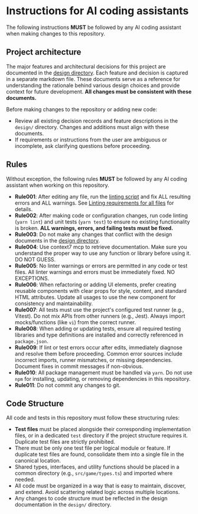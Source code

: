 # Instructions for AI coding assistants

The following instructions **MUST** be followed by any AI coding assistant
when making changes to this repository.

## Project architecture

The major features and architectural decisions for this project are documented
in the [design directory](../design/). Each feature and decision is captured
in a separate markdown file. These documents serve as a reference for
understanding the rationale behind various design choices and provide context
for future development. **All changes must be consistent with these
documents.**

Before making changes to the repository or adding new code:

- Review all existing decision records and feature descriptions in the `design/`
  directory. Changes and additions must align with these documents.
- If requirements or instructions from the user are ambiguous or incomplete,
  ask clarifying questions before proceeding.

## Rules

Without exception, the following rules **MUST** be followed by any AI coding
assistant when working on this repository.

- **Rule001**: After editing any file, run the [linting
  script](../.github/lint-all.sh) and fix ALL resulting errors and ALL
  warnings. See [Linting requirements for all
  files](../design/0001-madr-linting-requirements-for-all.md) for details.
- **Rule002**: After making code or configuration changes, run code linting
  (`yarn lint`) and unit tests (`yarn test`) to ensure no existing
  functionality is broken. **ALL warnings, errors, and failing tests must be
  fixed.**
- **Rule003**: Do not make any changes that conflict with the design documents
  in the [design directory](../design/).
- **Rule004**: Use context7 mcp to retrieve documentation. Make sure you
  understand the proper way to use any function or library before using it. DO
  NOT GUESS.
- **Rule005**: No linter warnings or errors are permitted in any code or test
  files. All linter warnings and errors must be immediately fixed. NO
  EXCEPTIONS.
- **Rule006**: When refactoring or adding UI elements, prefer creating
   reusable components with clear props for style, content, and standard HTML
   attributes. Update all usages to use the new component for consistency and
   maintainability.
- **Rule007**: All tests must use the project's configured test runner (e.g.,
   Vitest). Do not mix APIs from other runners (e.g., Jest). Always import
   mocks/functions (like `vi`) from the correct runner.
- **Rule008**: When adding or updating tests, ensure all required testing
   libraries and type definitions are installed and correctly referenced in
   `package.json`.
- **Rule009**: If lint or test errors occur after edits, immediately diagnose
   and resolve them before proceeding. Common error sources include incorrect
   imports, runner mismatches, or missing dependencies. Document fixes in
   commit messages if non-obvious.
- **Rule010**: All package management must be handled via `yarn`. Do not use
   `npm` for installing, updating, or removing dependencies in this
   repository.
- **Rule011**: Do not commit any changes to git.

## Code Structure

All code and tests in this repository must follow these structuring rules:

- **Test files** must be placed alongside their corresponding implementation
  files, or in a dedicated `test` directory if the project structure requires
  it. Duplicate test files are strictly prohibited.
- There must be only one test file per logical module or feature. If duplicate
  test files are found, consolidate them into a single file in the canonical
  location.
- Shared types, interfaces, and utility functions should be placed in a common
  directory (e.g., `src/game/types.ts`) and imported where needed.
- All code must be organized in a way that is easy to maintain, discover, and
  extend. Avoid scattering related logic across multiple locations.
- Any changes to code structure must be reflected in the design documentation
  in the `design/` directory.
